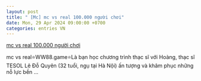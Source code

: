 ```yaml
---
layout: post
title: " [Mc] mc vs real 100.000 người chơi"
date: Mon, 29 Apr 2024 09:00:00 +0700
categories: entries VN
---
```

[mc vs real 100.000 người chơi](https://www.vnu.edu.vn/apk/mc-vs-real.phtm)

mc vs real⭐️WW88.game⭐️Là bạn học chương trình thạc sĩ với Hoàng, thạc sĩ TESOL Lê Đỗ Quyên (32 tuổi, ngụ tại Hà Nội) ấn tượng và khâm phục những nỗ lực bền ...

